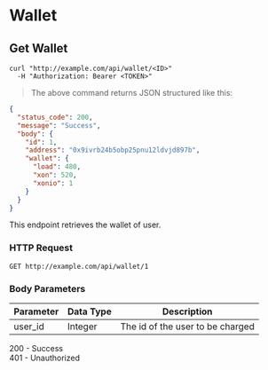 # Wallet

## Get Wallet

```shell
curl "http://example.com/api/wallet/<ID>"
  -H "Authorization: Bearer <TOKEN>"
```

> The above command returns JSON structured like this:

```json
{
  "status_code": 200,
  "message": "Success",
  "body": {
    "id": 1,
    "address": "0x9ivrb24b5obp25pnu12ldvjd897b",
    "wallet": {
      "load": 480,
      "xon": 520,
      "xonio": 1
    }
  }
}
```

This endpoint retrieves the wallet of user.

### HTTP Request

`GET http://example.com/api/wallet/1`

### Body Parameters

Parameter       | Data Type | Description
----------------|-----------|--------------
user_id         | Integer   | The id of the user to be charged

<aside class="success">
200 - Success
</aside>
<aside class="warning">
401 - Unauthorized
</aside>